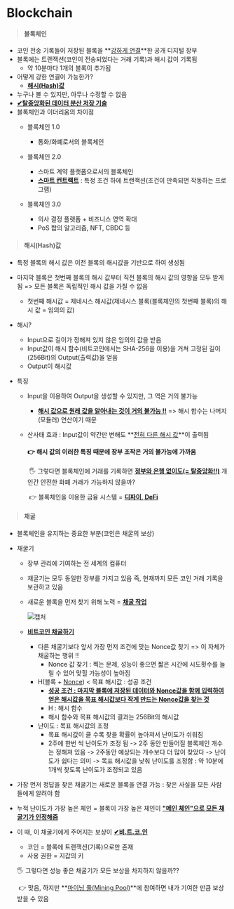 # Blockchain

> #### 블록체인

- 코인 전송 기록들이 저장된 블록을 **<u>강하게 연결</u>**한 공개 디지털 장부
- 블록에는 트랜잭션(코인이 전송되었다는 거래 기록)과 해시 값이 기록됨
  - 약 10분마다 1개의 블록이 추가됨
- 어떻게 강한 연결이 가능한가?
  - **<u>해시(Hash)값</u>**
- 누구나 볼 수 있지만, 아무나 수정할 수 없음
- **<u>✔탈중앙화된 데이터 분산 저장 기술</u>**
- 블록체인과 이더리움의 차이점
  - 블록체인 1.0
    - 통화/화폐로서의 블록체인

  - 블록체인 2.0
    - 스마트 계약 플랫폼으로서의 블록체인
    - **<u>스마트 컨트랙트</u>** : 특정 조건 하에 트랜잭션(조건이 만족되면 작동하는 프로그램)

  - 블록체인 3.0
    - 의사 결정 플랫폼 + 비즈니스 영역 확대
    - PoS 합의 알고리즘, NFT, CBDC 등




> #### 해시(Hash)값

- 특정 블록의 해시 값은 이전 블록의 해시값을 기반으로 하여 생성됨
- 마지막 블록은 첫번째 블록의 해시 값부터 직전 블록의 해시 값의 영향을 모두 받게 됨 => 모든 블록은 독립적인 해시 값을 가질 수 없음
  - 첫번째 해시값 = 제네시스 해시값(제네시스 블록(블록체인의 첫번째 블록)의 해시 값 = 임의의 값)

- 해시?

  - Input으로 길이가 정해져 있지 않은 임의의 값을 받음
  - Input값이 해시 함수(비트코인에서는 SHA-256을 이용)을 거쳐 고정된 길이(256Bit)의 Output(출력값)을 얻음
  - Output이 해시값

- 특징

  - Input을 이용하여 Output을 생성할 수 있지만, 그 역은 거의 불가능

    - **<u>해시 값으로 원래 값을 알아내는 것이 거의 불가능 !!</u>** => 해시 함수는 나머지(모듈러) 연산이기 때문

  - 산사태 효과 : Input값이 약간만 변해도 **<u>전혀 다른 해시 값</u>**이 출력됨

    #### 👉 해시 값의 이러한 특징 때문에 장부 조작은 거의 불가능에 가까움

    ​	🖐 그렇다면 블록체인에 거래를 기록하면 <u>**정부와 은행 없이도(= 탈중앙화!!)**</u> 개인간 안전한 화폐 거래가 가능하지 않을까?

    ​		👉 블록체인을 이용한 금융 시스템 = **<u>디파이, DeFi</u>**



> #### 채굴

- 블록체인을 유지하는 중요한 부분(코인은 채굴의 보상)

- 채굴기

  - 장부 관리에 기여하는 전 세계의 컴퓨터

  - 채굴기는 모두 동일한 장부를 가지고 있음 즉, 현재까지 모든 코인 거래 기록을 보관하고 있음

  - 새로운 블록을 먼저 찾기 위해 노력 = **<u>채굴 작업</u>**

    ![캡처](https://user-images.githubusercontent.com/97647987/176994741-12f28f14-72e0-47cd-a51e-c48d6efa05d0.JPG)

  - **<u>비트코인 채굴하기</u>**
    - 다른 채굴기보다 앞서 가장 먼저 조건에 맞는 Nonce값 찾기 => 이 자체가 채굴하는 행위 !!
      - Nonce 값 찾기 : 찍는 문제, 성능이 좋으면 짧은 시간에 시도횟수를 늘릴 수 있어 맞힐 가능성이 높아짐
    - H(블록 + <u>Nonce</u>) < 목표 해시값 : 성공 조건
      - **<u>성공 조건 : 마지막 블록에 저장된 데이터와 Nonce값을 함께 입력하여 얻은 해시값을 목표 해시값보다 작게 만드는 Nonce값을 찾는 것</u>**
      - H : 해시 함수
      - 해시 함수와 목표 해시값의 결과는 256Bit의 해시값
    - 난이도 : 목표 해시값의 조정
      - 목표 해시값이 클 수록 찾을 확률이 높아져서 난이도가 쉬워짐
      - 2주에 한번 씩 난이도가 조정 됨 -> 2주 동안 만들어질 블록체인 개수는 정해져 있음 -> 2주동안 예상되는 개수보다 더 많이 찾았다 -> 난이도가 쉽다는 의미 -> 목표 해시값을 낮춰 난이도를 조정함 : 약 10분에 1개씩 찾도록 난이도가 조정되고 있음

- 가장 먼저 정답을 찾은 채굴기는 새로운 블록을 연결 가능 : 찾은 사실을 모든 사람들에게 알려야 함

- 누적 난이도가 가장 높은 체인 = 블록이 가장 높은 체인이 **<u>"메인 체인"으로 모든 채굴기가 인정해줌</u>**

- 이 때, 이 채굴기에게 주어지는 보상이 **<u>✔비.트.코.인</u>**

  - 코인 = 블록에 트랜잭션(기록)으로만 존재
  - 사용 권한 = 지갑의 키

  🖐 그렇다면 성능 좋은 채굴기가 모든 보상을 차지하지 않을까?? 

  ​	👉 맞음, 하지만 **<u>마이닝 풀(Mining Pool)</u>**에 참여하면 내가 기여한 만큼 보상받을 수 있음



